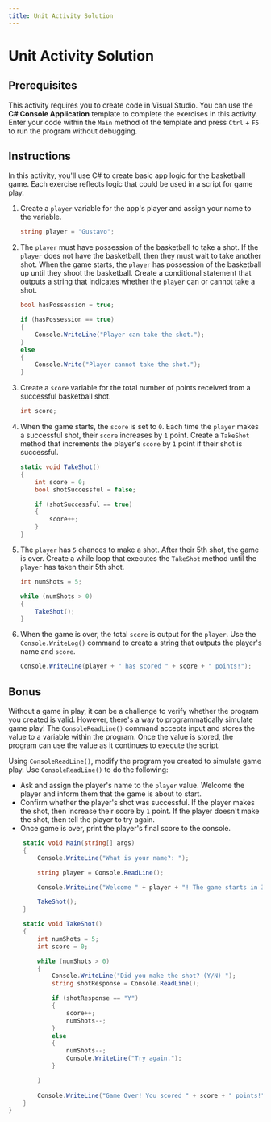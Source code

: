 ```yaml
---
title: Unit Activity Solution
---
```


# Unit Activity Solution

## Prerequisites

This activity requires you to create code in Visual Studio. You can use the **C# Console Application** template to complete the exercises in this activity. Enter your code within the `Main` method of the template and press `Ctrl` + `F5` to run the program without debugging.

## Instructions

In this activity, you'll use C# to create basic app logic for the basketball game. Each exercise reflects logic that could be used in a script for game play.

1. Create a `player` variable for the app's player and assign your name to the variable.

    ```csharp
    string player = "Gustavo";
    ```

1. The `player` must have possession of the basketball to take a shot. If the `player` does not have the basketball, then they must wait to take another shot. When the game starts, the `player` has possession of the basketball up until they shoot the basketball. Create a conditional statement that outputs a string that indicates whether the `player` can or cannot take a shot.

    ```csharp
    bool hasPossession = true;
    
    if (hasPossession == true)
    {
        Console.WriteLine("Player can take the shot.");
    }
    else
    {
        Console.Write("Player cannot take the shot.");
    }
    ```

1. Create a `score` variable for the total number of points received from a successful basketball shot.

    ```csharp
    int score;
    ```

1. When the game starts, the `score` is set to `0`. Each time the `player` makes a successful shot, their `score` increases by `1` point. Create a `TakeShot` method that increments the player's `score` by `1` point if their shot is successful.

    ```csharp
    static void TakeShot()
    {
        int score = 0;
        bool shotSuccessful = false;

        if (shotSuccessful == true)
        {
            score++;
        }
    }
    ```

1. The `player` has `5` chances to make a shot. After their 5th shot, the game is over. Create a while loop that executes the `TakeShot` method until the `player` has taken their 5th shot.

    ```csharp
    int numShots = 5;
    
    while (numShots > 0)
    {
        TakeShot();
    }
    ```

1. When the game is over, the total `score` is output for the `player`. Use the `Console.WriteLog()` command to create a string that outputs the player's name and `score`.

    ```csharp
    Console.WriteLine(player + " has scored " + score + " points!");
    ``````

## Bonus

Without a game in play, it can be a challenge to verify whether the program you created is valid. However, there's a way to programmatically simulate game play! The `ConsoleReadLine()` command accepts input and stores the value to a variable within the program. Once the value is stored, the program can use the value as it continues to execute the script.

Using `ConsoleReadLine()`, modify the program you created to simulate game play. Use `ConsoleReadLine()` to do the following:

- Ask and assign the player's name to the `player` value. Welcome the player and inform them that the game is about to start.
- Confirm whether the player's shot was successful. If the player makes the shot, then increase their score by `1` point. If the player doesn't make the shot, then tell the player to try again.
- Once game is over, print the player's final score to the console.

```csharp
    static void Main(string[] args)
    {
        Console.WriteLine("What is your name?: ");

        string player = Console.ReadLine();

        Console.WriteLine("Welcome " + player + "! The game starts in 3...2...1..Go!");

        TakeShot();
    }

    static void TakeShot()
    {
        int numShots = 5;
        int score = 0;

        while (numShots > 0)
        {
            Console.WriteLine("Did you make the shot? (Y/N) ");
            string shotResponse = Console.ReadLine();

            if (shotResponse == "Y")
            {
                score++;
                numShots--;
            }
            else
            {
                numShots--;
                Console.WriteLine("Try again.");
            }

        }
        
        Console.WriteLine("Game Over! You scored " + score + " points!");
    }
}
```